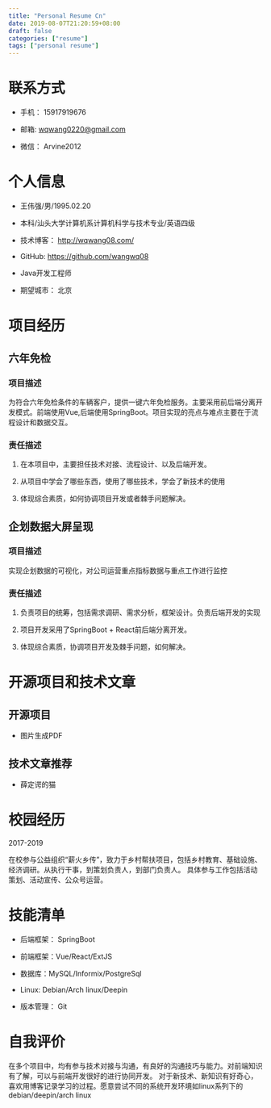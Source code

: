 ```yaml
---
title: "Personal Resume Cn"
date: 2019-08-07T21:20:59+08:00
draft: false
categories: ["resume"]
tags: ["personal resume"]
---
```


# **联系方式**

* 手机： 15917919676

* 邮箱: wqwang0220@gmail.com

* 微信： Arvine2012

# **个人信息**

* 王伟强/男/1995.02.20

* 本科/汕头大学计算机系计算机科学与技术专业/英语四级

* 技术博客： http://wqwang08.com/

* GitHub: https://github.com/wangwq08

* Java开发工程师

* 期望城市： 北京

# **项目经历**

## 六年免检

### 项目描述

为符合六年免检条件的车辆客户，提供一键六年免检服务。主要采用前后端分离开发模式。前端使用Vue,后端使用SpringBoot。项目实现的亮点与难点主要在于流程设计和数据交互。

### 责任描述

1. 在本项目中，主要担任技术对接、流程设计、以及后端开发。

2. 从项目中学会了哪些东西，使用了哪些技术，学会了新技术的使用

3. 体现综合素质，如何协调项目开发或者棘手问题解决。

## 企划数据大屏呈现

### 项目描述

实现企划数据的可视化，对公司运营重点指标数据与重点工作进行监控

### 责任描述

1. 负责项目的统筹，包括需求调研、需求分析，框架设计。负责后端开发的实现

2. 项目开发采用了SpringBoot + React前后端分离开发。

3. 体现综合素质，协调项目开发及棘手问题，如何解决。

# 开源项目和技术文章

## 开源项目

* 图片生成PDF

## 技术文章推荐

* 薛定谔的猫

# 校园经历

2017-2019

在校参与公益组织“薪火乡传”，致力于乡村帮扶项目，包括乡村教育、基础设施、经济调研。从执行干事，到策划负责人，到部门负责人。
具体参与工作包括活动策划、活动宣传、公众号运营。

# 技能清单

* 后端框架： SpringBoot

* 前端框架：Vue/React/ExtJS

* 数据库：MySQL/Informix/PostgreSql

* Linux: Debian/Arch linux/Deepin

* 版本管理： Git

# 自我评价

在多个项目中，均有参与技术对接与沟通，有良好的沟通技巧与能力。对前端知识有了解，可以与前端开发很好的进行协同开发。
对于新技术、新知识有好奇心，喜欢用博客记录学习的过程。愿意尝试不同的系统开发环境如linux系列下的debian/deepin/arch linux




